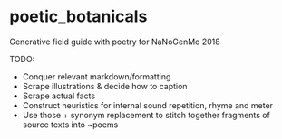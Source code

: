 # poetic_botanicals
Generative field guide with poetry for NaNoGenMo 2018


TODO: 
* Conquer relevant markdown/formatting
* Scrape illustrations & decide how to caption
* Scrape actual facts
* Construct heuristics for internal sound repetition, rhyme and meter
* Use those + synonym replacement to stitch together fragments of source texts into ~poems
